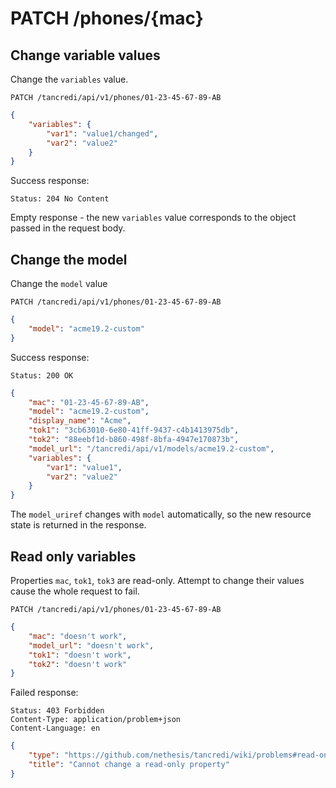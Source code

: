 # PATCH /phones/{mac}

## Change variable values

Change the `variables` value.

    PATCH /tancredi/api/v1/phones/01-23-45-67-89-AB

```json
{
    "variables": {
        "var1": "value1/changed",
        "var2": "value2"
    }
}
```

Success response:

    Status: 204 No Content

Empty response - the new `variables` value corresponds to the object passed in
the request body.

## Change the model

Change the `model` value

    PATCH /tancredi/api/v1/phones/01-23-45-67-89-AB

```json
{
    "model": "acme19.2-custom"
}
```

Success response:

    Status: 200 OK

```json
{
    "mac": "01-23-45-67-89-AB",
    "model": "acme19.2-custom",
    "display_name": "Acme",
    "tok1": "3cb63010-6e80-41ff-9437-c4b1413975db",
    "tok2": "88eebf1d-b860-498f-8bfa-4947e170873b",
    "model_url": "/tancredi/api/v1/models/acme19.2-custom",
    "variables": {
        "var1": "value1",
        "var2": "value2"
    }
}
```

The `model_uriref` changes with `model` automatically, so the new resource state
is returned in the response.

## Read only variables

Properties `mac`, `tok1`, `tok3` are read-only. Attempt to change their values
cause the whole request to fail.

    PATCH /tancredi/api/v1/phones/01-23-45-67-89-AB

```json
{
    "mac": "doesn't work",
    "model_url": "doesn't work",
    "tok1": "doesn't work",
    "tok2": "doesn't work"
}
```

Failed response:

    Status: 403 Forbidden
    Content-Type: application/problem+json
    Content-Language: en

```json
{
    "type": "https://github.com/nethesis/tancredi/wiki/problems#read-only-property",
    "title": "Cannot change a read-only property"
}
```